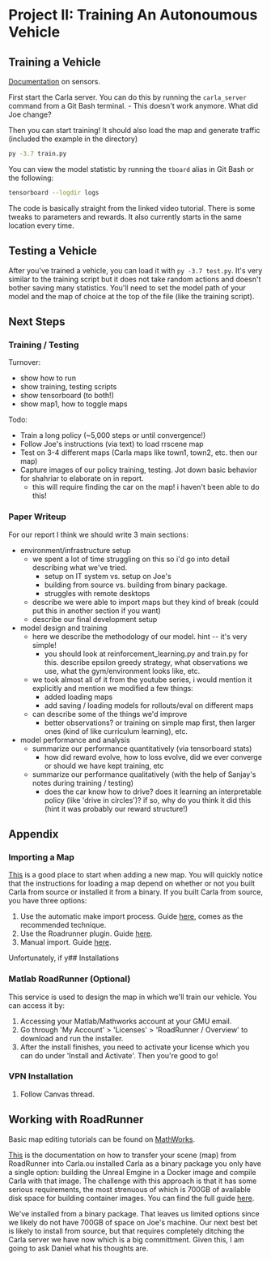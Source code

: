 # Project II: Training An Autonoumous Vehicle

## Training a Vehicle

[Documentation](https://carla.readthedocs.io/en/0.9.15/ref_sensors/#rgb-camera) on sensors.

First start the Carla server. You can do this by running the `carla_server` command from a Git Bash terminal.
    - This doesn't work anymore. What did Joe change?

Then you can start training! It should also load the map and generate traffic (included the example in the directory)

```bash
py -3.7 train.py
```

You can view the model statistic by running the `tboard` alias in Git Bash or the following:

```bash
tensorboard --logdir logs
```

The code is basically straight from the linked video tutorial. There is some tweaks to parameters and rewards. It also currently starts in the same location every time.

## Testing a Vehicle

After you've trained a vehicle, you can load it with `py -3.7 test.py`. It's very similar to the training script but it does not take random actions and doesn't bother saving many statistics. You'll need to set the model path of your model and the map of choice at the top of the file (like the training script).

## Next Steps

### Training / Testing

Turnover:
- show how to run
- show training, testing scripts
- show tensorboard (to both!)
- show map1, how to toggle maps

Todo:
- Train a long policy (~5,000 steps or until convergence!)
- Follow Joe's instructions (via text) to load rrscene map
- Test on 3-4 different maps (Carla maps like town1, town2, etc. then our map)
- Capture images of our policy training, testing. Jot down basic behavior for shahriar to elaborate on in report.
    - this will require finding the car on the map! i haven't been able to do this!

### Paper Writeup

For our report I think we should write 3 main sections:
- environment/infrastructure setup
    - we spent a lot of time struggling on this so i'd go into detail describing what we've tried.
        - setup on IT system vs. setup on Joe's
        - building from source vs. building from binary package.
        - struggles with remote desktops
    - describe we were able to import maps but they kind of break (could put this in another section if you want)
    - describe our final development setup
- model design and training
    - here we describe the methodology of our model. hint -- it's very simple!
        - you should look at reinforcement_learning.py and train.py for this. describe epsilon greedy strategy, what observations we use, what the gym/environment looks like, etc.
    - we took almost all of it from the youtube series, i would mention it explicitly and mention we modified a few things:
        - added loading maps
        - add saving / loading models for rollouts/eval on different maps
    - can describe some of the things we'd improve
        - better observations? or training on simple map first, then larger ones (kind of like curriculum learning), etc.
- model performance and analysis
    - summarize our performance quantitatively (via tensorboard stats)
        - how did reward evolve, how to loss evolve, did we ever converge or should we have kept training, etc
    - summarize our performance qualitatively (with the help of Sanjay's notes during training / testing)
        - does the car know how to drive? does it learning an interpretable policy (like 'drive in circles')? if so, why do you think it did this (hint it was probably our reward structure!)


## Appendix

### Importing a Map

[This](https://carla.readthedocs.io/en/0.9.15/core_map/#custom-maps) is a good place to start when adding a new map. You will quickly notice that the instructions for loading a map depend on whether or not you built Carla from source or installed it from a binary. If you built Carla from source, you have three options:
1. Use the automatic make import process. Guide [here](https://carla.readthedocs.io/en/0.9.15/tuto_M_add_map_source/), comes as the recommended technique.
2. Use the Roadrunner plugin. Guide [here](https://carla.readthedocs.io/en/0.9.15/tuto_M_add_map_alternative/#roadrunner-plugin-import).
3. Manual import. Guide [here](https://carla.readthedocs.io/en/0.9.15/tuto_M_add_map_alternative/#manual-import).

Unfortunately, if y## Installations

### Matlab RoadRunner (Optional)

This service is used to design the map in which we'll train our vehicle. You can access it by:
1. Accessing your Matlab/Mathworks account at your GMU email.
2. Go through 'My Account' > 'Licenses' > 'RoadRunner / Overview' to download and run the installer.
3. After the install finishes, you need to activate your license which you can do under 'Install and Activate'. Then you're good to go!

### VPN Installation

1. Follow Canvas thread.

## Working with RoadRunner

Basic map editing tutorials can be found on [MathWorks](https://www.mathworks.com/videos/series/getting-started-with-roadrunner.html).

[This](https://carla.readthedocs.io/en/latest/tuto_M_generate_map/) is the documentation on how to transfer your scene (map) from RoadRunner into Carla.ou installed Carla as a binary package you only have a single option: building the Unreal Emgine in a Docker image and compile Carla with that image. The challenge with this approach is that it has some serious requirements, the most strenuous of which is 700GB of available disk space for building container images. You can find the full guide [here](https://carla.readthedocs.io/en/0.9.15/tuto_M_add_map_package/).

We've installed from a binary package. That leaves us limited options since we likely do not have 700GB of space on Joe's machine. Our next best bet is likely to install from source, but that requires completely ditching the Carla server we have now which is a big committment. Given this, I am going to ask Daniel what his thoughts are.

